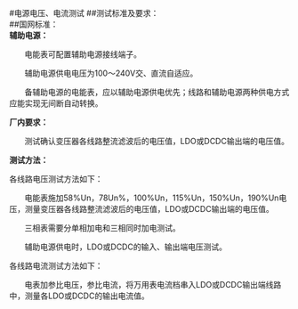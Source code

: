 #电源电压、电流测试
##测试标准及要求：  
##国网标准：  
**辅助电源：**  

&#160; &#160; &#160; &#160;电能表可配置辅助电源接线端子。

&#160; &#160; &#160; &#160;辅助电源供电电压为100～240V交、直流自适应。

&#160; &#160; &#160; &#160;备辅助电源的电能表，应以辅助电源供电优先；线路和辅助电源两种供电方式应能实现无间断自动转换。  

**厂内要求：**  

&#160; &#160; &#160; &#160;测试确认变压器各线路整流滤波后的电压值，LDO或DCDC输出端的电压值。  

**测试方法：**  

各线路电压测试方法如下：  

&#160; &#160; &#160; &#160;电能表施加58%Un，78Un%，100%Un，115%Un，150%Un，190%Un电压，测量变压器各线路整流滤波后的电压值，LDO或DCDC输出端的电压值。  

&#160; &#160; &#160; &#160;三相表需要分单相加电和三相同时加电测试。  

&#160; &#160; &#160; &#160;辅助电源供电时，LDO或DCDC的输入、输出端电压测试。  

各线路电流测试方法如下： 
 
&#160; &#160; &#160; &#160;电表加参比电压，参比电流，将万用表电流档串入LDO或DCDC输出端线路中，测量各LDO或DCDC的输出电流值。  




